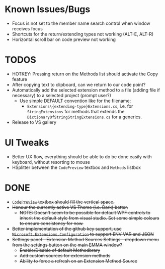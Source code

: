 # Known Issues/Bugs
* Focus is not set to the member name search control when window receives focus
* Shortcuts for the return/extending types not working (ALT-E, ALT-R)
* Horizontal scroll bar on code preview not working

# TODOS
* HOTKEY: Pressing return on the Methods list should activate the Copy feature
* After copying text to clipboard, can we return to our code point?
* Automatically add the selected extension method to a file (adding file if necessary) to a selected project (prompt user?)
	*	Use simple DEFAULT convention like for the filename;
		* `Extensions\{extending-type}Extensions.cs`, i.e. for `StringExtensions` for methods that extends 
		the `DictionaryOfStringStringExtensions.cs` for a generics.
* Release to VS gallery

# UI Tweaks

* Better UX flow, everything should be able to do be done easily with keyboard, without resorting to mouse
* HSplitter between the `CodePreview` textbox and `Methods` listbox

# DONE
* ~~`CodePreview` textbox should fill the vertical space.~~
* ~~Honour the currently active VS Theme (i.e. Dark) better.~~
  * ~~NOTE: Doesn't seem to be possible for default WPF controls to inherit the default style from visual studio. Set some simple colours to ensure consistency for now.~~
* ~~Better implementation of the github key support, use `Microsoft.Extensions.Configuration` to support ENV VAR and JSON~~
* ~~Settings panel - Extension Method Sources
Settings - dropdown menu from the settings button on the main EMMA window?~~
	*	~~Enable/Disable of default Methodbrary~~
	*	~~Add custom sources for extension methods~~
	*	~~Ability to force a refresh on an Extension Method Source~~
